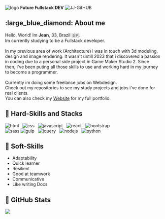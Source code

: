 ![logo](https://github.com/user-attachments/assets/0894beaf-f587-4d0a-983a-caf7fb551554) **Future Fullstack DEV**
![JJ-GitHUB](https://github.com/user-attachments/assets/e5a04a97-ef18-4e36-8972-1819bf0128e2)

<!--About me-->
<h2>:large_blue_diamond: About me</h2>
Hello, World! Im <strong>Jean</strong>, 33, Brazil 🇧🇷.<br>
Im currently studying to be a Fullstack developer.<br>
<br>
In my previous area of work (Architecture) i was in touch with 3d modeling,
design and image rendering. It wasn't untill 2023 that i discovered a passion in
coding due to a personal side project in Game Maker Studio 2. Since then, i've been puting
all those skills to use and working hard in my journey to become a programmer.
<br><br>
Currently im doing some freelance jobs on Webdesign.<br>
Check out my repositories to see my study projects and jobs i've done for real clients.<br>
You can also check my <a href="https://jeanjusten.com" alt="www.jeanjusten.com">Website</a> for my full portfolio.

<!--Skills and Tools-->
**<h2>:large_blue_diamond: Hard-Skills and Stacks</h2>**
![html](https://github.com/user-attachments/assets/002205c4-bfe9-4c72-92be-3a34d4af4474)   ![css](https://github.com/user-attachments/assets/65cdf364-a879-419b-a574-73c838cef5f9)   ![javascript](https://github.com/user-attachments/assets/4edc5d36-e588-4a1f-93f9-ade2368dab79)   ![react](https://github.com/user-attachments/assets/b593dead-a2e7-4f0e-8163-20642a024831)   ![bootstrap](https://github.com/user-attachments/assets/d92c5328-f5fc-44d2-9d41-3daaef0d6623)   <br>![sass](https://github.com/user-attachments/assets/1d493a24-6b0f-4b09-80dc-9821c33f8f99)
![gulp](https://github.com/user-attachments/assets/e52faaae-5663-4fab-8371-aace1d7c16e6)   ![jquery](https://github.com/user-attachments/assets/7729a253-c03e-4bd3-85ba-c486c98dd4bc)   ![nodejs](https://github.com/user-attachments/assets/86940e3d-173a-429f-a914-0dbf7afd6b00)   ![python](https://github.com/user-attachments/assets/0ea71bd0-56ba-4a5e-b08a-e0c4f79a4851)












**<h2>:large_blue_diamond: Soft-Skills</h2>**

- Adaptability
- Quick learner
- Resilient
- Good at teamwork
- Communicative
- Like writing Docs


<!--Stats-->
 **<h2>:large_blue_diamond: GitHub Stats</h2>**
 <img src="https://github-readme-stats.vercel.app/api/top-langs/?username=jeanjusten&theme=dracula"/>
